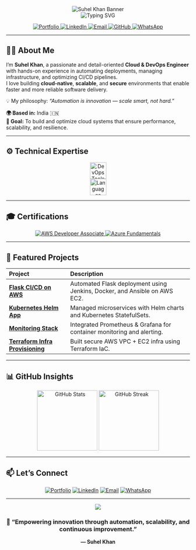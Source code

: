 <!-- Professional GitHub Profile README for Suhel Khan -->

<div align="center">

<!-- ✅ Using Kiran Rakh's working capsule-render banner -->
<img src="https://capsule-render.vercel.app/api?type=waving&color=0ea5e9&height=180&section=header&text=Suhel%20Khan&fontSize=30&fontColor=ffffff" alt="Suhel Khan Banner"/>

<br/>

<!-- 👋 Animated Typing Intro -->
<img src="https://readme-typing-svg.herokuapp.com?font=Fira+Code&weight=500&size=24&pause=1000&color=38BDF8&center=true&vCenter=true&width=850&lines=👋+Hey+there!+I'm+Suhel+Khan;Cloud+%26+DevOps+Engineer;AWS+%7C+Azure+%7C+Docker+%7C+Kubernetes;Terraform+%7C+Ansible+%7C+CI%2FCD+%7C+Linux;Automation+%7C+Scalability+%7C+Reliability" alt="Typing SVG" />

<br/>

<!-- 🔗 Social Links -->
<p align="center">
  <a href="https://workwithsuhel.netlify.app/" target="_blank">
    <img src="https://img.shields.io/badge/Portfolio-0ea5e9?style=for-the-badge&logo=netlify&logoColor=white" alt="Portfolio"/>
  </a>
  <a href="https://www.linkedin.com/in/devops-engineer1/" target="_blank">
    <img src="https://img.shields.io/badge/LinkedIn-0077B5?style=for-the-badge&logo=linkedin&logoColor=white" alt="LinkedIn"/>
  </a>
  <a href="mailto:suhelkhan155@gmail.com">
    <img src="https://img.shields.io/badge/Email-D14836?style=for-the-badge&logo=gmail&logoColor=white" alt="Email"/>
  </a>
  <a href="https://github.com/YOUR_GITHUB_USERNAME" target="_blank">
    <img src="https://img.shields.io/badge/GitHub-181717?style=for-the-badge&logo=github&logoColor=white" alt="GitHub"/>
  </a>
  <a href="https://wa.me/918931004042" target="_blank">
    <img src="https://img.shields.io/badge/WhatsApp-25D366?style=for-the-badge&logo=whatsapp&logoColor=white" alt="WhatsApp"/>
  </a>
</p>

</div>

---

## 👨‍💻 About Me

I’m **Suhel Khan**, a passionate and detail-oriented **Cloud & DevOps Engineer** with hands-on experience in automating deployments, managing infrastructure, and optimizing CI/CD pipelines.  
I love building **cloud-native**, **scalable**, and **secure** environments that enable faster and more reliable software delivery.

💡 My philosophy: *“Automation is innovation — scale smart, not hard.”*

**🌍 Based in:** India 🇮🇳  
**🎯 Goal:** To build and optimize cloud systems that ensure performance, scalability, and resilience.  

---

## ⚙️ Technical Expertise

<p align="center">
  <img src="https://skillicons.dev/icons?i=aws,azure,gcp,kubernetes,docker,terraform,ansible,jenkins,gitlab,github,linux" height="45" alt="DevOps Tools"/>
  <br/>
  <img src="https://skillicons.dev/icons?i=java,python,bash,js" height="45" alt="Languages"/>
</p>

---

## 🎓 Certifications

<p align="center">
  <a href="https://www.credly.com/badges/aws-certified-developer-associate" target="_blank">
    <img src="https://img.shields.io/badge/AWS%20Certified-Developer%20Associate-FF9900?style=for-the-badge&logo=amazonaws&logoColor=white" alt="AWS Developer Associate"/>
  </a>
  <a href="https://www.credly.com/badges/microsoft-certified-azure-fundamentals" target="_blank">
    <img src="https://img.shields.io/badge/Microsoft%20Certified-Azure%20Fundamentals-0078D4?style=for-the-badge&logo=microsoftazure&logoColor=white" alt="Azure Fundamentals"/>
  </a>
</p>

---

## 🚀 Featured Projects

| Project | Description |
|:--------|:-------------|
| [**Flask CI/CD on AWS**](https://github.com/YOUR_GITHUB_USERNAME/flask-cicd-aws) | Automated Flask deployment using Jenkins, Docker, and Ansible on AWS EC2. |
| [**Kubernetes Helm App**](https://github.com/YOUR_GITHUB_USERNAME/k8s-helm-project) | Managed microservices with Helm charts and Kubernetes StatefulSets. |
| [**Monitoring Stack**](https://github.com/YOUR_GITHUB_USERNAME/monitoring-prometheus-grafana) | Integrated Prometheus & Grafana for container monitoring and alerting. |
| [**Terraform Infra Provisioning**](https://github.com/YOUR_GITHUB_USERNAME/aws-terraform-iac) | Built secure AWS VPC + EC2 infra using Terraform IaC. |

---

## 📊 GitHub Insights

<p align="center">
  <img src="https://github-readme-stats.vercel.app/api?username=YOUR_GITHUB_USERNAME&show_icons=true&theme=transparent&hide_border=true" height="165" alt="GitHub Stats"/>
  <img src="https://github-readme-streak-stats.herokuapp.com/?user=YOUR_GITHUB_USERNAME&theme=transparent&hide_border=true" height="165" alt="GitHub Streak"/>
</p>

---

## 📫 Let’s Connect

<p align="center">
  <a href="https://workwithsuhel.netlify.app/" target="_blank"><img src="https://img.shields.io/badge/Portfolio-0ea5e9?style=for-the-badge&logo=netlify&logoColor=white" alt="Portfolio"/></a>
  <a href="https://www.linkedin.com/in/devops-engineer1/" target="_blank"><img src="https://img.shields.io/badge/LinkedIn-blue?style=for-the-badge&logo=linkedin" alt="LinkedIn"/></a>
  <a href="mailto:suhelkhan155@gmail.com"><img src="https://img.shields.io/badge/Email-D14836?style=for-the-badge&logo=gmail&logoColor=white" alt="Email"/></a>
  <a href="https://wa.me/918931004042" target="_blank"><img src="https://img.shields.io/badge/WhatsApp-25D366?style=for-the-badge&logo=whatsapp&logoColor=white" alt="WhatsApp"/></a>
</p>

---

<div align="center">
  <img src="https://capsule-render.vercel.app/api?type=waving&color=0ea5e9&height=120&section=footer" />
  <h3>🚀 “Empowering innovation through automation, scalability, and continuous improvement.”</h3>
  <p><strong>— Suhel Khan</strong></p>
</div>
